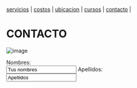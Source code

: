 [servicios](./servicios.md) | [costos](./costos.md) | [ubicacion](./ubicacion.md) | [cursos](./cursos.md) | [contacto](./contacto.md) | 

# CONTACTO 

![image](https://user-images.githubusercontent.com/100151866/158484877-02401123-0144-4dfe-abc4-d020a4027ee3.png)

<form>
  <label for="name">Nombres:</label><br>
  <input type="text" id="name" name="name" value="Tus nombres">
  <label for="Iname">Apellidos:</label><br>
  <input type="text"id="Iname" name="Iname" value="Apellidos">
         

